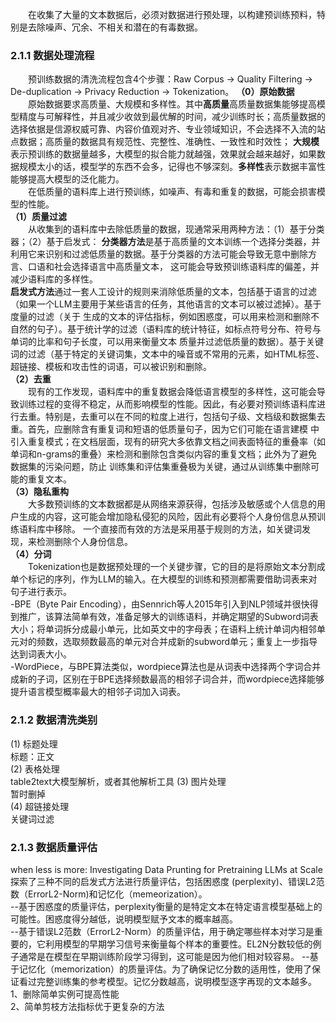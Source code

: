 &emsp;&emsp;在收集了大量的文本数据后，必须对数据进行预处理，以构建预训练预料，特别是去除噪声、冗余、不相关和潜在的有毒数据。
### 2.1.1 数据处理流程
&emsp;&emsp;预训练数据的清洗流程包含4个步骤：Raw Corpus -> Quality Filtering -> De-duplication -> Privacy Reduction -> Tokenization。
**（0）原始数据**  
&emsp;&emsp;原始数据要求高质量、大规模和多样性。其中**高质量**高质量数据集能够提高模型精度与可解释性，并且减少收敛到最优解的时间，减少训练时长；高质量数据的选择依据是信源权威可靠、内容价值观对齐、专业领域知识，不会选择不入流的站点数据；高质量的数据具有规范性、完整性、准确性、一致性和时效性；
**大规模**表示预训练的数据量越多，大模型的拟合能力就越强，效果就会越来越好，如果数据规模太小的话，模型学的东西不会多，记得也不够深刻。**多样性**表示数据丰富性能够提高大模型的泛化能力。  
&emsp;&emsp;在低质量的语料库上进行预训练，如噪声、有毒和重复的数据，可能会损害模型的性能。  
**（1）质量过滤**  
&emsp;&emsp;从收集到的语料库中去除低质量的数据，现通常采用两种方法：（1）基于分类器；（2）基于启发式：
**分类器方法**是基于高质量的文本训练一个选择分类器，并利用它来识别和过滤低质量的数据。基于分类器的方法可能会导致无意中删除方言、口语和社会选择语言中高质量文本，
这可能会导致预训练语料库的偏差，并减少语料库的多样性。  
**启发式方法**通过一套人工设计的规则来消除低质量的文本，包括基于语言的过滤（如果一个LLM主要用于某些语言的任务，其他语言的文本可以被过滤掉）。基于度量的过滤（关于
生成的文本的评估指标，例如困惑度，可以用来检测和删除不自然的句子）。基于统计学的过滤（语料库的统计特征，如标点符号分布、符号与单词的比率和句子长度，可以用来衡量文本
质量并过滤低质量的数据）。基于关键词的过滤（基于特定的关键词集，文本中的噪音或不常用的元素，如HTML标签、超链接、模板和攻击性的词语，可以被识别和删除。  
**（2）去重**  
&emsp;&emsp;现有的工作发现，语料库中的重复数据会降低语言模型的多样性，这可能会导致训练过程的变得不稳定，从而影响模型的性能。因此，有必要对预训练语料库进行去重。特别是，去重可以在不同的粒度上进行，包括句子级、文档级和数据集去重。首先，应删除含有重复词和短语的低质量句子，因为它们可能在语言建模
中引入重复模式；在文档层面，现有的研究大多依靠文档之间表面特征的重叠率（如单词和n-grams的重叠）来检测和删除包含类似内容的重复文档；此外为了避免数据集的污染问题，防止
训练集和评估集重叠极为关键，通过从训练集中删除可能的重复文本。  
**（3）隐私重构**  
&emsp;&emsp;大多数预训练的文本数据都是从网络来源获得，包括涉及敏感或个人信息的用户生成的内容，这可能会增加隐私侵犯的风险，因此有必要将个人身份信息从预训练语料库中移除。
一个直接而有效的方法是采用基于规则的方法，如关键词发现，来检测删除个人身份信息。  
**（4）分词**  
&emsp;&emsp;Tokenization也是数据预处理的一个关键步骤，它的目的是将原始文本分割成单个标记的序列，作为LLM的输入。在大模型的训练和预测都需要借助词表来对句子进行表示。  
-BPE（Byte Pair Encoding），由Sennrich等人2015年引入到NLP领域并很快得到推广，该算法简单有效，准备足够大的训练语料，并确定期望的Subword词表大小；将单词拆分成最小单元，比如英文中的字母表；在语料上统计单词内相邻单元对的频数，选取频数最高的单元对合并成新的subword单元；重复上一步指导达到词表大小。  
-WordPiece，与BPE算法类似，wordpiece算法也是从词表中选择两个字词合并成新的子词，区别在于BPE选择频数最高的相邻子词合并，而wordpiece选择能够提升语言模型概率最大的相邻子词加入词表。  

### 2.1.2 数据清洗类别
(1) 标题处理  
标题：正文  
(2) 表格处理  
table2text大模型解析，或者其他解析工具
(3) 图片处理  
暂时删掉  
(4) 超链接处理  
关键词过滤


### 2.1.3 数据质量评估
when less is more: Investigating Data Prunting for Pretraining LLMs at Scale 探索了三种不同的启发式方法进行质量评估，包括困惑度
(perplexity)、错误L2范数（ErrorL2-Norm)和记忆化（memeorization）。  
--基于困惑度的质量评估，perplexity衡量的是特定文本在特定语言模型基础上的可能性。困惑度得分越低，说明模型赋予文本的概率越高。  
--基于错误L2范数（ErrorL2-Norm）的质量评估，用于确定哪些样本对学习是重要的，它利用模型的早期学习信号来衡量每个样本的重要性。EL2N分数较低的例子通常是在模型在早期训练阶段学习得到，这可能是因为他们相对较容易。
--基于记忆化（memorization）的质量评估。为了确保记忆分数的适用性，使用了保证看过完整训练集的参考模型。记忆分数越高，说明模型逐字再现的文本越多。  
1、删除简单实例可提高性能  
2、简单剪枝方法指标优于更复杂的方法  
